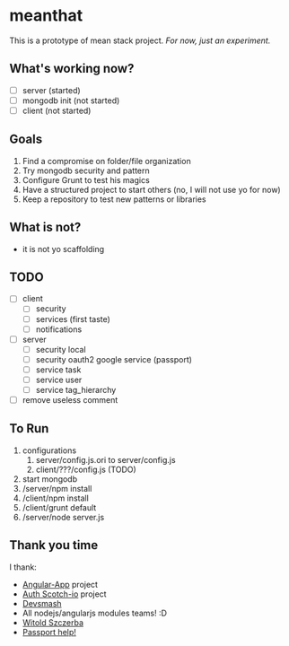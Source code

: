 meanthat
========

This is a prototype of mean stack project. *For now, just an experiment.*

## What's working now?

- [ ] server (started)
- [ ] mongodb init (not started)
- [ ] client (not started)

## Goals

1. Find a compromise on folder/file organization
2. Try mongodb security and pattern
3. Configure Grunt to test his magics
4. Have a structured project to start others (no, I will not use yo for now)
5. Keep a repository to test new patterns or libraries

## What is not?

- it is not yo scaffolding

## TODO

- [ ] client
    - [ ] security
    - [ ] services (first taste)
    - [ ] notifications
- [ ] server
    - [ ] security local
    - [ ] security oauth2 google service (passport)
    - [ ] service task
    - [ ] service user
    - [ ] service tag_hierarchy
- [ ] remove useless comment

## To Run

1. configurations
    1. server/config.js.ori to server/config.js
    2. client/???/config.js (TODO)
2. start mongodb
3. /server/npm install
4. /client/npm install
5. /client/grunt default
6. /server/node server.js

## Thank you time

I thank: 
- [Angular-App](https://github.com/angular-app/angular-app) project
- [Auth Scotch-io](https://github.com/scotch-io/easy-node-authentication) project
- [Devsmash](http://devsmash.com/blog/implementing-max-login-attempts-with-mongoose)
- All nodejs/angularjs modules teams! :D
- [Witold Szczerba](https://github.com/witoldsz/angular-http-auth)
- [Passport help!](http://toon.io/understanding-passportjs-authentication-flow/)